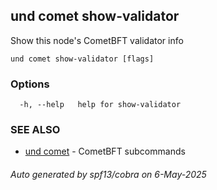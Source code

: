 ## und comet show-validator

Show this node's CometBFT validator info

```
und comet show-validator [flags]
```

### Options

```
  -h, --help   help for show-validator
```

### SEE ALSO

* [und comet](und_comet.md)	 - CometBFT subcommands

###### Auto generated by spf13/cobra on 6-May-2025
